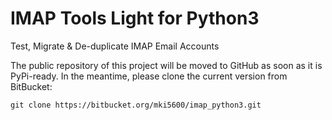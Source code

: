 IMAP Tools Light for Python3
============================

Test, Migrate &amp; De-duplicate IMAP Email Accounts

The public repository of this project will be moved to GitHub as soon as it is PyPi-ready. In the meantime, please clone the current version from BitBucket:

 ``git clone https://bitbucket.org/mki5600/imap_python3.git``
